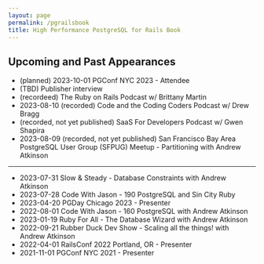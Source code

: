 ```yaml
---
layout: page
permalink: /pgrailsbook
title: High Performance PostgreSQL for Rails Book
---
```


## Upcoming and Past Appearances

- (planned) 2023-10-01 PGConf NYC 2023 - Attendee
- (TBD) Publisher interview
- (recordeed) The Ruby on Rails Podcast w/ Brittany Martin
- 2023-08-10 (recorded) Code and the Coding Coders Podcast w/ Drew Bragg
- (recorded, not yet published) SaaS For Developers Podcast w/ Gwen Shapira
- 2023-08-09 (recorded, not yet published) San Francisco Bay Area PostgreSQL User Group (SFPUG) Meetup - Partitioning with Andrew Atkinson

-------------------
- 2023-07-31 Slow & Steady - Database Constraints with Andrew Atkinson
- 2023-07-28 Code With Jason - 190 PostgreSQL and Sin City Ruby
- 2023-04-20 PGDay Chicago 2023 - Presenter
- 2022-08-01 Code With Jason - 160 PostgreSQL with Andrew Atkinson
- 2023-01-19 Ruby For All - The Database Wizard with Andrew Atkinson
- 2022-09-21 Rubber Duck Dev Show - Scaling all the things! with Andrew Atkinson
- 2022-04-01 RailsConf 2022 Portland, OR - Presenter
- 2021-11-01 PGConf NYC 2021 - Presenter
